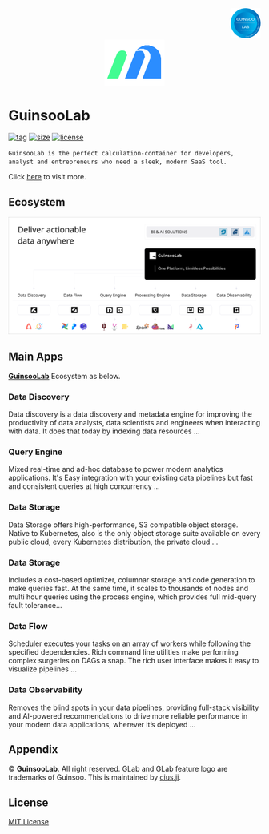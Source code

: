 <div align="right">
    <img src="./src/images/guinsoolab_badge.png" width="60" alt="badge">
    <br />
</div>
<div align="center">
    <img src="./src/images/logo.svg" width="120" alt="logo" />
    <br />
</div>

# GuinsooLab

[![tag](https://img.shields.io/github/v/tag/GuinsooLab/glab)](https://github.com/GuinsooLab/glab/releases/tag/v1.0.0)
[![size](https://img.shields.io/github/repo-size/GuinsooLab/glab)](https://github.com/GuinsooLab/glab)
[![license](https://img.shields.io/github/license/GuinsooLab/glab)](https://github.com/GuinsooLab/glab/blob/main/LICENSE)

`GuinsooLab is the perfect calculation-container for developers, analyst and entrepreneurs who need a sleek,
modern SaaS tool.`

Click [here](https://guinsoolab.github.io/glab) to visit more.


## Ecosystem

![logo](./src/images/guinsoo-ecosystem.svg)


## Main Apps

[**GuinsooLab**](https://guinsoolab.github.io/glab/#/app/home) Ecosystem as below.

### Data Discovery

Data discovery is a data discovery and metadata engine for improving the productivity of data analysts, data 
scientists and engineers when interacting with data. It does that today by indexing data resources ...

### Query Engine

Mixed real-time and ad-hoc database to power modern analytics applications. It's Easy integration with your existing 
data pipelines but fast and consistent queries at high concurrency ...

### Data Storage

Data Storage offers high-performance, S3 compatible object storage. Native to Kubernetes, also is the only object 
storage suite available on every public cloud, every Kubernetes distribution, the private cloud ...

### Data Storage

Includes a cost-based optimizer, columnar storage and code generation to make queries fast. At the same time, it 
scales to thousands of nodes and multi hour queries using the process engine, which provides full mid-query 
fault tolerance...

### Data Flow

Scheduler executes your tasks on an array of workers while following the specified dependencies. Rich command line 
utilities make performing complex surgeries on DAGs a snap. The rich user interface makes it easy to visualize pipelines ...

### Data Observability

Removes the blind spots in your data pipelines, providing full-stack visibility and AI-powered recommendations 
to drive more reliable performance in your modern data applications, wherever it’s deployed ...


## Appendix

© **GuinsooLab**. All right reserved. GLab and GLab feature logo are trademarks of Guinsoo.
This is maintained by [cius.ji](https://github.com/ciusji).


## License

[MIT License](./LICENSE)
